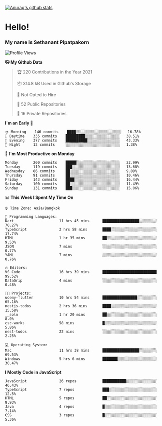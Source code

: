 [![Anurag's github stats](https://github-readme-stats.vercel.app/api?username=thetkpark&count_private=true&show_icons=true&theme=dracula)](https://github.com/anuraghazra/github-readme-stats)

# Hello!
### My name is Sethanant Pipatpakorn

<!--START_SECTION:waka-->
![Profile Views](http://img.shields.io/badge/Profile%20Views-1-blue)

**🐱 My Github Data** 

> 🏆 220 Contributions in the Year 2021
 > 
> 📦 314.8 kB Used in Github's Storage 
 > 
> 🚫 Not Opted to Hire
 > 
> 📜 52 Public Repositories 
 > 
> 🔑 16 Private Repositories  
 > 
**I'm an Early 🐤** 

```text
🌞 Morning    146 commits    ████░░░░░░░░░░░░░░░░░░░░░   16.78% 
🌆 Daytime    335 commits    █████████░░░░░░░░░░░░░░░░   38.51% 
🌃 Evening    377 commits    ██████████░░░░░░░░░░░░░░░   43.33% 
🌙 Night      12 commits     ░░░░░░░░░░░░░░░░░░░░░░░░░   1.38%

```
📅 **I'm Most Productive on Monday** 

```text
Monday       200 commits    █████░░░░░░░░░░░░░░░░░░░░   22.99% 
Tuesday      119 commits    ███░░░░░░░░░░░░░░░░░░░░░░   13.68% 
Wednesday    86 commits     ██░░░░░░░░░░░░░░░░░░░░░░░   9.89% 
Thursday     91 commits     ██░░░░░░░░░░░░░░░░░░░░░░░   10.46% 
Friday       143 commits    ████░░░░░░░░░░░░░░░░░░░░░   16.44% 
Saturday     100 commits    ██░░░░░░░░░░░░░░░░░░░░░░░   11.49% 
Sunday       131 commits    ███░░░░░░░░░░░░░░░░░░░░░░   15.06%

```


📊 **This Week I Spent My Time On** 

```text
⌚︎ Time Zone: Asia/Bangkok

💬 Programming Languages: 
Dart                     11 hrs 45 mins      █████████████████░░░░░░░░   70.27% 
TypeScript               2 hrs 58 mins       ████░░░░░░░░░░░░░░░░░░░░░   17.74% 
HTML                     1 hr 35 mins        ██░░░░░░░░░░░░░░░░░░░░░░░   9.53% 
JSON                     7 mins              ░░░░░░░░░░░░░░░░░░░░░░░░░   0.77% 
YAML                     7 mins              ░░░░░░░░░░░░░░░░░░░░░░░░░   0.76%

🔥 Editors: 
VS Code                  16 hrs 39 mins      █████████████████████████   99.52% 
DataGrip                 4 mins              ░░░░░░░░░░░░░░░░░░░░░░░░░   0.48%

🐱‍💻 Projects: 
udemy-flutter            10 hrs 54 mins      ████████████████░░░░░░░░░   65.16% 
nestjs-todos             2 hrs 36 mins       ████░░░░░░░░░░░░░░░░░░░░░   15.58% 
__soln                   1 hr 20 mins        ██░░░░░░░░░░░░░░░░░░░░░░░   8.0% 
csc-works                58 mins             █░░░░░░░░░░░░░░░░░░░░░░░░   5.86% 
nest-todos               22 mins             ░░░░░░░░░░░░░░░░░░░░░░░░░   2.25%

💻 Operating System: 
Mac                      11 hrs 38 mins      █████████████████░░░░░░░░   69.53% 
Windows                  5 hrs 6 mins        ███████░░░░░░░░░░░░░░░░░░   30.47%

```

**I Mostly Code in JavaScript** 

```text
JavaScript               26 repos            ███████████░░░░░░░░░░░░░░   46.43% 
TypeScript               7 repos             ███░░░░░░░░░░░░░░░░░░░░░░   12.5% 
HTML                     5 repos             ██░░░░░░░░░░░░░░░░░░░░░░░   8.93% 
Java                     4 repos             █░░░░░░░░░░░░░░░░░░░░░░░░   7.14% 
CSS                      3 repos             █░░░░░░░░░░░░░░░░░░░░░░░░   5.36%

```



<!--END_SECTION:waka-->
